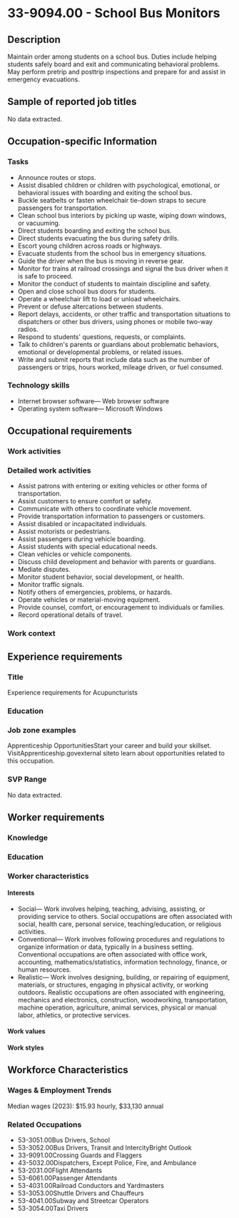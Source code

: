 # 33-9094.00 - School Bus Monitors

## Description
Maintain order among students on a school bus. Duties include helping students safely board and exit and communicating behavioral problems. May perform pretrip and posttrip inspections and prepare for and assist in emergency evacuations.

## Sample of reported job titles
No data extracted.

## Occupation-specific Information
### Tasks
- Announce routes or stops.
- Assist disabled children or children with psychological, emotional, or behavioral issues with boarding and exiting the school bus.
- Buckle seatbelts or fasten wheelchair tie-down straps to secure passengers for transportation.
- Clean school bus interiors by picking up waste, wiping down windows, or vacuuming.
- Direct students boarding and exiting the school bus.
- Direct students evacuating the bus during safety drills.
- Escort young children across roads or highways.
- Evacuate students from the school bus in emergency situations.
- Guide the driver when the bus is moving in reverse gear.
- Monitor for trains at railroad crossings and signal the bus driver when it is safe to proceed.
- Monitor the conduct of students to maintain discipline and safety.
- Open and close school bus doors for students.
- Operate a wheelchair lift to load or unload wheelchairs.
- Prevent or defuse altercations between students.
- Report delays, accidents, or other traffic and transportation situations to dispatchers or other bus drivers, using phones or mobile two-way radios.
- Respond to students' questions, requests, or complaints.
- Talk to children's parents or guardians about problematic behaviors, emotional or developmental problems, or related issues.
- Write and submit reports that include data such as the number of passengers or trips, hours worked, mileage driven, or fuel consumed.

### Technology skills
- Internet browser software— Web browser software
- Operating system software— Microsoft Windows

## Occupational requirements
### Work activities


### Detailed work activities
- Assist patrons with entering or exiting vehicles or other forms of transportation.
- Assist customers to ensure comfort or safety.
- Communicate with others to coordinate vehicle movement.
- Provide transportation information to passengers or customers.
- Assist disabled or incapacitated individuals.
- Assist motorists or pedestrians.
- Assist passengers during vehicle boarding.
- Assist students with special educational needs.
- Clean vehicles or vehicle components.
- Discuss child development and behavior with parents or guardians.
- Mediate disputes.
- Monitor student behavior, social development, or health.
- Monitor traffic signals.
- Notify others of emergencies, problems, or hazards.
- Operate vehicles or material-moving equipment.
- Provide counsel, comfort, or encouragement to individuals or families.
- Record operational details of travel.

### Work context


## Experience requirements
### Title
Experience requirements for Acupuncturists

### Education


### Job zone examples
Apprenticeship OpportunitiesStart your career and build your skillset. VisitApprenticeship.govexternal siteto learn about opportunities related to this occupation.

### SVP Range
No data extracted.

## Worker requirements
### Knowledge


### Education


### Worker characteristics
#### Interests
- Social— Work involves helping, teaching, advising, assisting, or providing service to others. Social occupations are often associated with social, health care, personal service, teaching/education, or religious activities.
- Conventional— Work involves following procedures and regulations to organize information or data, typically in a business setting. Conventional occupations are often associated with office work, accounting, mathematics/statistics, information technology, finance, or human resources.
- Realistic— Work involves designing, building, or repairing of equipment, materials, or structures, engaging in physical activity, or working outdoors. Realistic occupations are often associated with engineering, mechanics and electronics, construction, woodworking, transportation, machine operation, agriculture, animal services, physical or manual labor, athletics, or protective services.

#### Work values


#### Work styles


## Workforce Characteristics
### Wages & Employment Trends
Median wages (2023): $15.93 hourly, $33,130 annual

### Related Occupations
- 53-3051.00Bus Drivers, School
- 53-3052.00Bus Drivers, Transit and IntercityBright Outlook
- 33-9091.00Crossing Guards and Flaggers
- 43-5032.00Dispatchers, Except Police, Fire, and Ambulance
- 53-2031.00Flight Attendants
- 53-6061.00Passenger Attendants
- 53-4031.00Railroad Conductors and Yardmasters
- 53-3053.00Shuttle Drivers and Chauffeurs
- 53-4041.00Subway and Streetcar Operators
- 53-3054.00Taxi Drivers